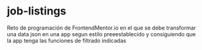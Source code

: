 # job-listings
 Reto de programación de FrontendMentor.io en el que se debe transformar una data json en una app segun estilo preeestablecido y consiguiendo que la app tenga las funciones de filtrado indicadas
